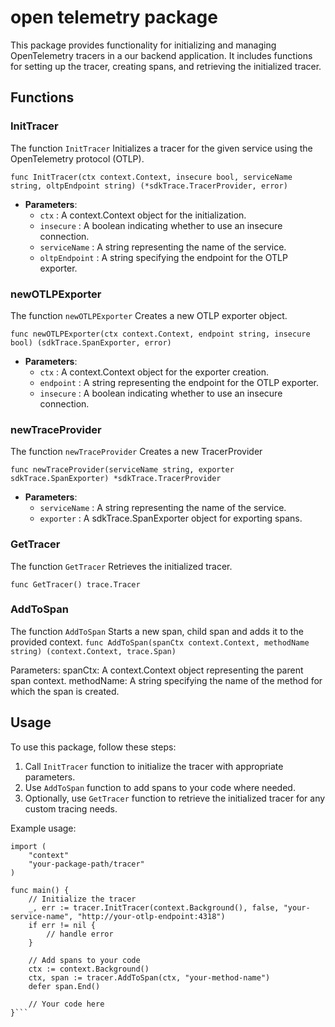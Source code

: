# open telemetry package

This package provides functionality for initializing and managing OpenTelemetry tracers in a our backend application. It includes functions for setting up the tracer, creating spans, and retrieving the initialized tracer.

## Functions

### InitTracer

The function `InitTracer` Initializes a tracer for the given service using the OpenTelemetry protocol (OTLP).

```func InitTracer(ctx context.Context, insecure bool, serviceName string, oltpEndpoint string) (*sdkTrace.TracerProvider, error)```

- **Parameters**:
  - `ctx` : A context.Context object for the initialization.
  - `insecure` : A boolean indicating whether to use an insecure connection.
  - `serviceName` : A string representing the name of the service.
  - `oltpEndpoint` : A string specifying the endpoint for the OTLP exporter.


### newOTLPExporter

The function `newOTLPExporter` Creates a new OTLP exporter object.

```func newOTLPExporter(ctx context.Context, endpoint string, insecure bool) (sdkTrace.SpanExporter, error)```

- **Parameters**:
  - `ctx` : A context.Context object for the exporter creation.
  - `endpoint` : A string representing the endpoint for the OTLP exporter.
  - `insecure` : A boolean indicating whether to use an insecure connection.

### newTraceProvider

The function `newTraceProvider` Creates a new TracerProvider

```func newTraceProvider(serviceName string, exporter sdkTrace.SpanExporter) *sdkTrace.TracerProvider```

- **Parameters**:
  - `serviceName` : A string representing the name of the service.
  - `exporter` : A sdkTrace.SpanExporter object for exporting spans.

### GetTracer

The function `GetTracer` Retrieves the initialized tracer.

```func GetTracer() trace.Tracer```

### AddToSpan

The function `AddToSpan` Starts a new span, child span and adds it to the provided context.
```func AddToSpan(spanCtx context.Context, methodName string) (context.Context, trace.Span)```

Parameters:
spanCtx: A context.Context object representing the parent span context.
methodName: A string specifying the name of the method for which the span is created.


## Usage

To use this package, follow these steps:

1) Call `InitTracer` function to initialize the tracer with appropriate parameters.
2) Use `AddToSpan` function to add spans to your code where needed.
3) Optionally, use `GetTracer` function to retrieve the initialized tracer for any custom tracing needs.

Example usage:

```
import (
	"context"
	"your-package-path/tracer"
)

func main() {
	// Initialize the tracer
	_, err := tracer.InitTracer(context.Background(), false, "your-service-name", "http://your-otlp-endpoint:4318")
	if err != nil {
		// handle error
	}

	// Add spans to your code
	ctx := context.Background()
	ctx, span := tracer.AddToSpan(ctx, "your-method-name")
	defer span.End()

	// Your code here
}```